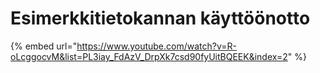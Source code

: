 # Esimerkkitietokannan käyttöönotto

{% embed url="https://www.youtube.com/watch?v=R-oLcggocvM&list=PL3iay_FdAzV_DrpXk7csd90fyUitBQEEK&index=2" %}



